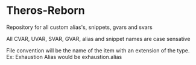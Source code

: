 # Theros-Reborn
Repository for all custom alias's, snippets, gvars and svars

All CVAR, UVAR, SVAR, GVAR, alias and snippet names are case sensative

File convention will be the name of the item with an extension of the type.
Ex: Exhaustion Alias would be exhaustion.alias
